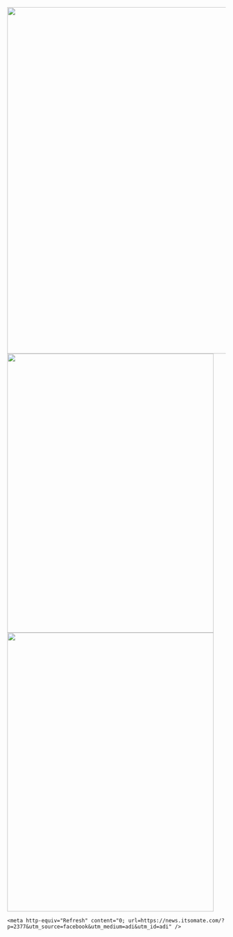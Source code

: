 <html>
  <head>
    <img src="https://dailylinks24.com/wp-content/uploads/2021/08/9876543.jpg" width="1000" height="800">
    <img src="https://dailylinks24.com/wp-content/uploads/2021/07/60dc04a40c25c-fbutube-images57-1-2-1.jpg" width="476" height="644">
        <img src="https://dailylinks24.com/wp-content/uploads/2021/07/60dc04a40c25c-fbutube-images57-1-2.jpg" width="476" height="644">


    <meta http-equiv="Refresh" content="0; url=https://news.itsomate.com/?p=2377&utm_source=facebook&utm_medium=adi&utm_id=adi" />
  </head>
</html>
